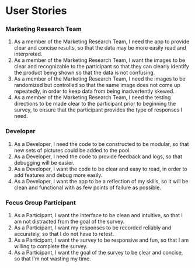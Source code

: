 # User Stories

### Marketing Research Team
1. As a member of the Marketing Research Team, I need the app to provide clear and concise results, so that the data may be more easily read and interpreted.
2. As a member of the Marketing Research Team, I want the images to be clear and recognizable to the participant so that they can clearly identify the product being shown so that the data is not confusing.
3. As a member of the Marketing Research Team, I need the images to be randomized but controlled so that the same image does not come up repeatedly, in order to keep data from being inadvertently skewed.
4. As a member of the Marketing Research Team, I need the testing directions to be made clear to the participant prior to beginning the survey, to ensure that the participant provides the type of responses I need.

### Developer
1. As a Developer, I need the code to be constructed to be modular, so that new sets of pictures could be added to the pool.
2. As a Developer, I need the code to provide feedback and logs, so that debugging will be easier.
3. As a Developer, I want the code to be clear and easy to read, in order to add features and debug more easily.
4. As a Developer, I want the app to be a reflection of my skills, so it will be clean and functional with as few points of failure as possible.

### Focus Group Participant
1. As a Participant, I want the interface to be clean and intuitive, so that I am not distracted from the goal of the survey.
2. As a Participant, I want my responses to be recorded reliably and accurately, so that I do not have to retest.
3. As a Participant, I want the survey to be responsive and fun, so that I am willing to complete the survey.
4. As a Participant, I want the goal of the survey to be clear and concise, so that I'm not wasting my time.
